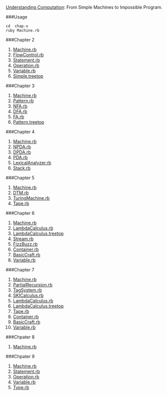 [Understanding Computation](http://www.amazon.com/Understanding-Computation-Machines-Impossible-Programs/dp/1449329276/ref=sr_1_1?ie=UTF8&qid=1454475533&sr=8-1&keywords=understanding+computation): From Simple Machines to Impossible Program.

###Usage

	cd	chap-x
	ruby Machine.rb
	
###Chapter 2
1. [Machine.rb](https://github.com/xRahn/Understanding-Computation/blob/master/chap-2/Machine.rb)
2. [FlowControl.rb](https://github.com/xRahn/Understanding-Computation/blob/master/chap-2/FlowControl.rb)
3. [Statement.rb](https://github.com/xRahn/Understanding-Computation/blob/master/chap-2/Statement.rb)
4. [Operation.rb](https://github.com/xRahn/Understanding-Computation/blob/master/chap-2/Operation.rb)
5. [Variable.rb](https://github.com/xRahn/Understanding-Computation/blob/master/chap-2/Variable.rb)
6. [Simple.treetop](https://github.com/xRahn/Understanding-Computation/blob/master/chap-2/Simple.treetop)

###Chapter 3
1. [Machine.rb](https://github.com/xRahn/Understanding-Computation/blob/master/chap-3/Machine.rb)
2. [Pattern.rb](https://github.com/xRahn/Understanding-Computation/blob/master/chap-3/Pattern.rb)
3. [NFA.rb](https://github.com/xRahn/Understanding-Computation/blob/master/chap-3/NFA.rb)
4. [DFA.rb](https://github.com/xRahn/Understanding-Computation/blob/master/chap-3/DFA.rb)
5. [FA.rb](https://github.com/xRahn/Understanding-Computation/blob/master/chap-3/FA.rb)
6. [Pattern.treetop](https://github.com/xRahn/Understanding-Computation/blob/master/chap-3/Pattern.treetop)

###Chapter 4
1. [Machine.rb](https://github.com/xRahn/Understanding-Computation/blob/master/chap-4/Machine.rb)
2. [NPDA.rb](https://github.com/xRahn/Understanding-Computation/blob/master/chap-4/NPDA.rb)
3. [DPDA.rb](https://github.com/xRahn/Understanding-Computation/blob/master/chap-4/DPDA.rb)
3. [PDA.rb](https://github.com/xRahn/Understanding-Computation/blob/master/chap-4/PDA.rb)
4. [LexicalAnalyzer.rb](https://github.com/xRahn/Understanding-Computation/blob/master/chap-4/LexicalAnalyzer.rb)
5. [Stack.rb](https://github.com/xRahn/Understanding-Computation/blob/master/chap-4/Stack.rb)

###Chapter 5
1. [Machine.rb](https://github.com/xRahn/Understanding-Computation/blob/master/chap-5/Machine.rb)
2. [DTM.rb](https://github.com/xRahn/Understanding-Computation/blob/master/chap-5/DTM.rb)
3. [TuringMachine.rb](https://github.com/xRahn/Understanding-Computation/blob/master/chap-5/TuringMachine.rb)
4. [Tape.rb](https://github.com/xRahn/Understanding-Computation/blob/master/chap-5/Tape.rb)

###Chapter 6
1. [Machine.rb](https://github.com/xRahn/Understanding-Computation/blob/master/chap-6/Machine.rb)
2. [LambdaCalculus.rb](https://github.com/xRahn/Understanding-Computation/blob/master/chap-6/LambdaCalculus.rb)
3. [LambdaCalculus.treetop](https://github.com/xRahn/Understanding-Computation/blob/master/chap-6/LambdaCalculus.treetop)
4. [Stream.rb](https://github.com/xRahn/Understanding-Computation/blob/master/chap-6/Stream.rb)
5. [FizzBuzz.rb](https://github.com/xRahn/Understanding-Computation/blob/master/chap-6/FizzBuzz.rb)
6. [Container.rb](https://github.com/xRahn/Understanding-Computation/blob/master/chap-6/Container.rb)
7. [BasicCraft.rb](https://github.com/xRahn/Understanding-Computation/blob/master/chap-6/BasicCraft.rb)
8. [Variable.rb](https://github.com/xRahn/Understanding-Computation/blob/master/chap-6/Variable.rb)

###Chapter 7
1. [Machine.rb](https://github.com/xRahn/Understanding-Computation/blob/master/chap-7/Machine.rb)
2. [PartialRecursion.rb](https://github.com/xRahn/Understanding-Computation/blob/master/chap-7/PartialRecursion.rb)
3. [TagSystem.rb](https://github.com/xRahn/Understanding-Computation/blob/master/chap-7/TagSystem.rb)
4. [SKICalculus.rb](https://github.com/xRahn/Understanding-Computation/blob/master/chap-7/SKICalculus.rb)
5. [LambdaCalculus.rb](https://github.com/xRahn/Understanding-Computation/blob/master/chap-7/LambdaCalculus.rb)
6. [LambdaCalculus.treetop](https://github.com/xRahn/Understanding-Computation/blob/master/chap-7/LambdaCalculus.treetop)
7. [Tape.rb](https://github.com/xRahn/Understanding-Computation/blob/master/chap-7/Tape.rb)
8. [Container.rb](https://github.com/xRahn/Understanding-Computation/blob/master/chap-7/Container.rb)
9. [BasicCraft.rb](https://github.com/xRahn/Understanding-Computation/blob/master/chap-7/BasicCraft.rb)
10. [Variable.rb](https://github.com/xRahn/Understanding-Computation/blob/master/chap-7/Variable.rb)

###Chpater 8
1. [Machine.rb](https://github.com/xRahn/Understanding-Computation/blob/master/chap-8/Machine.rb)

###Chpater 9
1. [Machine.rb](https://github.com/xRahn/Understanding-Computation/blob/master/chap-9/Machine.rb)
2. [Statement.rb](https://github.com/xRahn/Understanding-Computation/blob/master/chap-9/Statement.rb)
3. [Operation.rb](https://github.com/xRahn/Understanding-Computation/blob/master/chap-9/Operation.rb)
4. [Variable.rb](https://github.com/xRahn/Understanding-Computation/blob/master/chap-9/Variable.rb)
5. [Type.rb](https://github.com/xRahn/Understanding-Computation/blob/master/chap-9/Type.rb)
